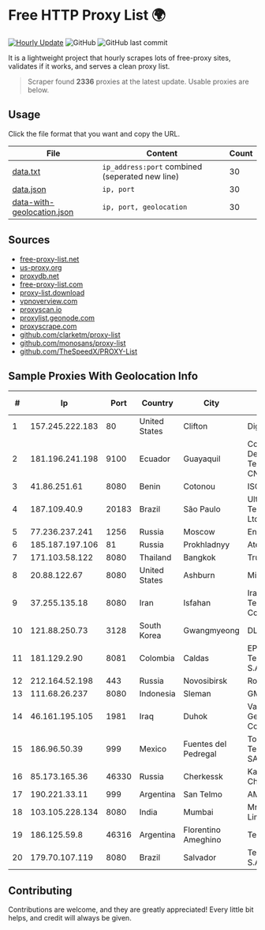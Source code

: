 
# Free HTTP Proxy List 🌍

[![Hourly Update](https://github.com/mertguvencli/http-proxy-list/actions/workflows/main.yml/badge.svg?branch=main)](https://github.com/mertguvencli/http-proxy-list/actions/workflows/main.yml)
![GitHub](https://img.shields.io/github/license/mertguvencli/http-proxy-list)
![GitHub last commit](https://img.shields.io/github/last-commit/mertguvencli/http-proxy-list)

It is a lightweight project that hourly scrapes lots of free-proxy sites, validates if it works, and serves a clean proxy list.


> Scraper found **2336** proxies at the latest update. Usable proxies are below.

## Usage

Click the file format that you want and copy the URL.


|File|Content|Count|
|----|-------|-----|
|[data.txt](https://raw.githubusercontent.com/mertguvencli/http-proxy-list/main/proxy-list/data.txt)|`ip_address:port` combined (seperated new line)|30|
|[data.json](https://raw.githubusercontent.com/mertguvencli/http-proxy-list/main/proxy-list/data.json)|`ip, port`|30|
|[data-with-geolocation.json](https://raw.githubusercontent.com/mertguvencli/http-proxy-list/main/proxy-list/data-with-geolocation.json)|`ip, port, geolocation`|30|

## Sources

* [free-proxy-list.net](https://free-proxy-list.net)
* [us-proxy.org](https://www.us-proxy.org)
* [proxydb.net](http://proxydb.net)
* [free-proxy-list.com](https://free-proxy-list.com/?page=&port=&type%5B%5D=http&type%5B%5D=https&up_time=0&search=Search)
* [proxy-list.download](https://www.proxy-list.download/HTTP)
* [vpnoverview.com](https://vpnoverview.com/privacy/anonymous-browsing/free-proxy-servers)
* [proxyscan.io](https://www.proxyscan.io)
* [proxylist.geonode.com](https://proxylist.geonode.com/api/proxy-list?limit=300&page=1&sort_by=lastChecked&sort_type=desc&protocols=http,https)
* [proxyscrape.com](https://api.proxyscrape.com/v2/?request=displayproxies&protocol=http&timeout=10000&country=all&ssl=all&anonymity=all)
* [github.com/clarketm/proxy-list](https://raw.githubusercontent.com/clarketm/proxy-list/master/proxy-list-raw.txt)
* [github.com/monosans/proxy-list](https://raw.githubusercontent.com/monosans/proxy-list/main/proxies/http.txt)
* [github.com/TheSpeedX/PROXY-List](https://raw.githubusercontent.com/TheSpeedX/PROXY-List/master/http.txt)


## Sample Proxies With Geolocation Info

|#|Ip|Port|Country|City|Internet Service Provider|
|-|--|----|-------|----|-------------------------|
|1|157.245.222.183|80|United States|Clifton|DigitalOcean, LLC|
|2|181.196.241.198|9100|Ecuador|Guayaquil|Corporacion Nacional De Telecomunicaciones - CNT EP|
|3|41.86.251.61|8080|Benin|Cotonou|ISOCEL SA|
|4|187.109.40.9|20183|Brazil|São Paulo|Ultranet Telecomunicações Ltda|
|5|77.236.237.241|1256|Russia|Moscow|Enforta-MSK|
|6|185.187.197.106|81|Russia|Prokhladnyy|Ates LLC|
|7|171.103.58.122|8080|Thailand|Bangkok|True Internet Co., Ltd.|
|8|20.88.122.67|8080|United States|Ashburn|Microsoft Corporation|
|9|37.255.135.18|8080|Iran|Isfahan|Iran Telecommunication Company PJS|
|10|121.88.250.73|3128|South Korea|Gwangmyeong|DLIVE|
|11|181.129.2.90|8081|Colombia|Caldas|EPM Telecomunicaciones S.A. E.S.P.|
|12|212.164.52.198|443|Russia|Novosibirsk|Rostelecom networks|
|13|111.68.26.237|8080|Indonesia|Sleman|GMEDIA|
|14|46.161.195.105|1981|Iraq|Duhok|Valin Company for General Trading and Communication LTD|
|15|186.96.50.39|999|Mexico|Fuentes del Pedregal|Total Play Telecomunicaciones SA De CV|
|16|85.173.165.36|46330|Russia|Cherkessk|Karachaevo-Cherkesskelektrosvyaz|
|17|190.221.33.11|999|Argentina|San Telmo|AMX Argentina S.A.|
|18|103.105.228.134|8080|India|Mumbai|Mnk Infoway Private Limited|
|19|186.125.59.8|46316|Argentina|Florentino Ameghino|Telecom Argentina S.A.|
|20|179.70.107.119|8080|Brazil|Salvador|Telemar Norte Leste S.A.|



## Contributing

Contributions are welcome, and they are greatly appreciated! Every
little bit helps, and credit will always be given.

